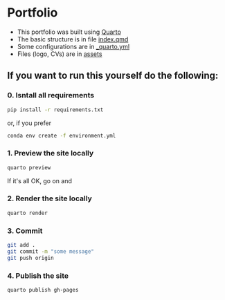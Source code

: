 
# **Portfolio**

- This portfolio was built using [Quarto](https://quarto.org/)
- The basic structure is in file [index.qmd](index.qmd)
- Some configurations are in [_quarto.yml](_quarto.yml)
- Files (logo, CVs) are in [assets](assets)

## If you want to run this yourself do the following:

### 0. Isntall all requirements

```bash
pip install -r requirements.txt
```

or, if you prefer

```bash
conda env create -f environment.yml
```

### 1. Preview the site locally

```bash
quarto preview
```

If it's all OK, go on and

### 2. Render the site locally

```bash
quarto render
```

### 3. Commit
```bash
git add .
git commit -m "some message"
git push origin
```

### 4. Publish the site
```bash
quarto publish gh-pages
```





